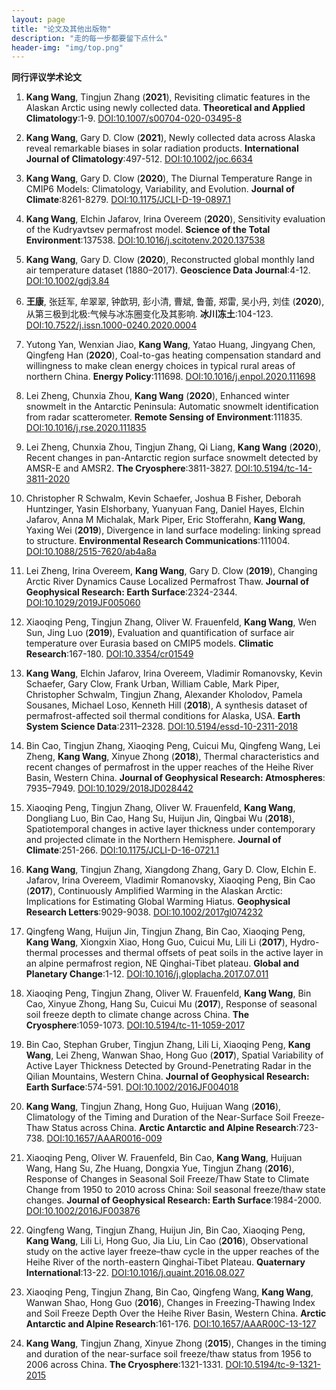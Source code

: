 ```yaml
---
layout: page 
title: "论文及其他出版物" 
description: "走的每一步都要留下点什么" 
header-img: "img/top.png" 
---
```


**同行评议学术论文**

1. **Kang Wang**, Tingjun Zhang
(**2021**),
Revisiting climatic features in the Alaskan Arctic using newly collected data.
**Theoretical and Applied Climatology**:1-9.
[DOI:10.1007/s00704-020-03495-8](https://doi.org/10.1007/s00704-020-03495-8)

1. **Kang Wang**, Gary D. Clow
(**2021**),
Newly collected data across Alaska reveal remarkable biases in solar radiation products.
**International Journal of Climatology**:497-512.
[DOI:10.1002/joc.6634](https://doi.org/10.1002/joc.6634)

1. **Kang Wang**, Gary D. Clow
(**2020**),
The Diurnal Temperature Range in CMIP6 Models: Climatology, Variability, and Evolution.
**Journal of Climate**:8261-8279.
[DOI:10.1175/JCLI-D-19-0897.1](https://doi.org/10.1175/JCLI-D-19-0897.1)

1. **Kang Wang**, Elchin Jafarov, Irina Overeem
(**2020**),
Sensitivity evaluation of the Kudryavtsev permafrost model.
**Science of the Total Environment**:137538.
[DOI:10.1016/j.scitotenv.2020.137538](https://doi.org/10.1016/j.scitotenv.2020.137538)

1. **Kang Wang**, Gary D. Clow
(**2020**),
Reconstructed global monthly land air temperature dataset (1880–2017).
**Geoscience Data Journal**:4-12.
[DOI:10.1002/gdj3.84](https://doi.org/10.1002/gdj3.84)

1. **王康**, 张廷军, 牟翠翠, 钟歆玥, 彭小清, 曹斌, 鲁蕾, 郑雷, 吴小丹, 刘佳
(**2020**),
从第三极到北极:气候与冰冻圈变化及其影响.
**冰川冻土**:104-123.
[DOI:10.7522/j.issn.1000-0240.2020.0004](https://doi.org/10.7522/j.issn.1000-0240.2020.0004)

1. Yutong Yan, Wenxian Jiao, **Kang Wang**, Yatao Huang, Jingyang Chen, Qingfeng Han
(**2020**),
Coal-to-gas heating compensation standard and willingness to make clean energy choices in typical rural areas of northern China.
**Energy Policy**:111698.
[DOI:10.1016/j.enpol.2020.111698](https://doi.org/10.1016/j.enpol.2020.111698)

1. Lei Zheng, Chunxia Zhou, **Kang Wang**
(**2020**),
Enhanced winter snowmelt in the Antarctic Peninsula: Automatic snowmelt identification from radar scatterometer.
**Remote Sensing of Environment**:111835.
[DOI:10.1016/j.rse.2020.111835](https://doi.org/10.1016/j.rse.2020.111835)

1. Lei Zheng, Chunxia Zhou, Tingjun Zhang, Qi Liang, **Kang Wang**
(**2020**),
Recent changes in pan-Antarctic region surface snowmelt detected by AMSR-E and AMSR2.
**The Cryosphere**:3811-3827.
[DOI:10.5194/tc-14-3811-2020](https://doi.org/10.5194/tc-14-3811-2020)

1. Christopher R Schwalm, Kevin Schaefer, Joshua B Fisher, Deborah Huntzinger, Yasin Elshorbany, Yuanyuan Fang, Daniel Hayes, Elchin Jafarov, Anna M Michalak, Mark Piper, Eric Stofferahn, **Kang Wang**, Yaxing Wei
(**2019**),
Divergence in land surface modeling: linking spread to structure.
**Environmental Research Communications**:111004.
[DOI:10.1088/2515-7620/ab4a8a](https://doi.org/10.1088/2515-7620/ab4a8a)

1. Lei Zheng, Irina Overeem, **Kang Wang**, Gary D. Clow
(**2019**),
Changing Arctic River Dynamics Cause Localized Permafrost Thaw.
**Journal of Geophysical Research: Earth Surface**:2324-2344.
[DOI:10.1029/2019JF005060](https://doi.org/10.1029/2019JF005060)

1. Xiaoqing Peng, Tingjun Zhang, Oliver W. Frauenfeld, **Kang Wang**, Wen Sun, Jing Luo
(**2019**),
Evaluation and quantification of surface air temperature over Eurasia based on CMIP5 models.
**Climatic Research**:167-180.
[DOI:10.3354/cr01549](https://doi.org/10.3354/cr01549)

1. **Kang Wang**, Elchin Jafarov, Irina Overeem, Vladimir Romanovsky, Kevin Schaefer, Gary Clow, Frank Urban, William Cable, Mark Piper, Christopher Schwalm, Tingjun Zhang, Alexander Kholodov, Pamela Sousanes, Michael Loso, Kenneth Hill
(**2018**),
A synthesis dataset of permafrost-affected soil thermal conditions for Alaska, USA.
**Earth System Science Data**:2311–2328.
[DOI:10.5194/essd-10-2311-2018](https://doi.org/10.5194/essd-10-2311-2018)

1. Bin Cao, Tingjun Zhang, Xiaoqing Peng, Cuicui Mu, Qingfeng Wang, Lei Zheng, **Kang Wang**, Xinyue Zhong
(**2018**),
Thermal characteristics and recent changes of permafrost in the upper reaches of the Heihe River Basin, Western China. 
**Journal of Geophysical Research: Atmospheres**: 7935–7949.
[DOI:10.1029/2018JD028442](https://doi.org/10.1029/2018JD028442)

1. Xiaoqing Peng, Tingjun Zhang, Oliver W. Frauenfeld, **Kang Wang**, Dongliang Luo, Bin Cao, Hang Su, Huijun Jin, Qingbai Wu
(**2018**),
Spatiotemporal changes in active layer thickness under contemporary and projected climate in the Northern Hemisphere. 
**Journal of Climate**:251-266.
[DOI:10.1175/JCLI-D-16-0721.1](https://doi.org/10.1175/JCLI-D-16-0721.1)

1. **Kang Wang**, Tingjun Zhang, Xiangdong Zhang, Gary D. Clow, Elchin E. Jafarov, Irina Overeem, Vladimir Romanovsky, Xiaoqing Peng, Bin Cao
(**2017**), 
Continuously Amplified Warming in the Alaskan Arctic: Implications for Estimating Global Warming Hiatus. 
**Geophysical Research Letters**:9029-9038.
[DOI:10.1002/2017gl074232](https://doi.org/10.1002/2017gl074232)

1. Qingfeng Wang, Huijun Jin, Tingjun Zhang, Bin Cao, Xiaoqing Peng, **Kang Wang**, Xiongxin Xiao, Hong Guo, Cuicui Mu, Lili Li
(**2017**),
Hydro-thermal processes and thermal offsets of peat soils in the active layer in an alpine permafrost region, NE Qinghai-Tibet plateau. 
**Global and Planetary Change**:1-12.
[DOI:10.1016/j.gloplacha.2017.07.011](https://doi.org/10.1016/j.gloplacha.2017.07.011)

1. Xiaoqing Peng, Tingjun Zhang, Oliver W. Frauenfeld, **Kang Wang**, Bin Cao, Xinyue Zhong, Hang Su, Cuicui Mu
(**2017**),
Response of seasonal soil freeze depth to climate change across China. 
**The Cryosphere**:1059-1073.
[DOI:10.5194/tc-11-1059-2017](https://doi.org/10.5194/tc-11-1059-2017)

1. Bin Cao, Stephan Gruber, Tingjun Zhang, Lili Li, Xiaoqing Peng, **Kang Wang**, Lei Zheng, Wanwan Shao, Hong Guo
(**2017**),
Spatial Variability of Active Layer Thickness Detected by Ground-Penetrating Radar in the Qilian Mountains, Western China. 
**Journal of Geophysical Research: Earth Surface**:574-591.
[DOI:10.1002/2016JF004018](https://doi.org/10.1002/2016JF004018)

1. **Kang Wang**, Tingjun Zhang, Hong Guo, Huijuan Wang
(**2016**),
Climatology of the Timing and Duration of the Near-Surface Soil Freeze-Thaw Status across China. 
**Arctic Antarctic and Alpine Research**:723-738.
[DOI:10.1657/AAAR0016-009](https://doi.org/10.1657/AAAR0016-009)

1. Xiaoqing Peng, Oliver W. Frauenfeld, Bin Cao, **Kang Wang**, Huijuan Wang, Hang Su, Zhe Huang, Dongxia Yue, Tingjun Zhang
(**2016**),
Response of Changes in Seasonal Soil Freeze/Thaw State to Climate Change from 1950 to 2010 across China: Soil seasonal freeze/thaw state changes. 
**Journal of Geophysical Research: Earth Surface**:1984-2000.
[DOI:10.1002/2016JF003876](https://doi.org/10.1002/2016JF003876) 

1. Qingfeng Wang, Tingjun Zhang, Huijun Jin, Bin Cao, Xiaoqing Peng, **Kang Wang**, Lili Li, Hong Guo, Jia Liu, Lin Cao
(**2016**),
Observational study on the active layer freeze–thaw cycle in the upper reaches of the Heihe River of the north-eastern Qinghai-Tibet Plateau. 
**Quaternary International**:13-22.
[DOI:10.1016/j.quaint.2016.08.027](https://doi.org/10.1016/j.quaint.2016.08.027)

1. Xiaoqing Peng, Tingjun Zhang, Bin Cao, Qingfeng Wang, **Kang Wang**, Wanwan Shao, Hong Guo
(**2016**),
Changes in Freezing-Thawing Index and Soil Freeze Depth Over the Heihe River Basin, Western China. 
**Arctic Antarctic and Alpine Research**:161-176.
[DOI:10.1657/AAAR00C-13-127](https://doi.org/10.1657/AAAR00C-13-127)

1. **Kang Wang**, Tingjun Zhang, Xinyue Zhong
(**2015**),
Changes in the timing and duration of the near-surface soil freeze/thaw status from 1956 to 2006 across China. 
**The Cryosphere**:1321-1331.
[DOI:10.5194/tc-9-1321-2015](https://doi.org/10.5194/tc-9-1321-2015)
